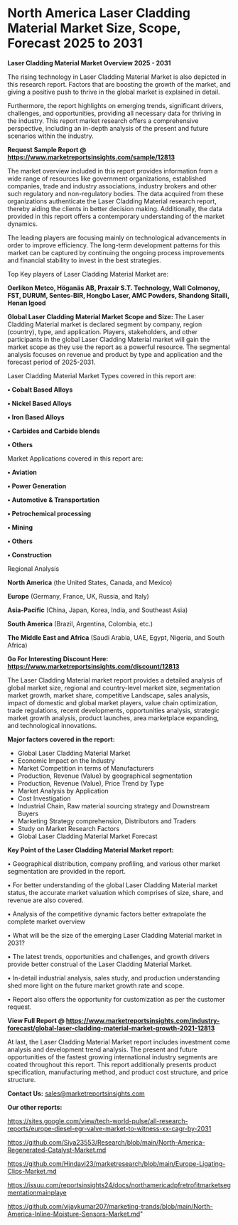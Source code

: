  # North America Laser Cladding Material Market Size, Scope, Forecast 2025 to 2031

<Strong> Laser Cladding Material Market Overview 2025 - 2031</strong>

The rising technology in Laser Cladding Material Market is also depicted in this research report. Factors that are boosting the growth of the market, and giving a positive push to thrive in the global market is explained in detail.

Furthermore, the report highlights on emerging trends, significant drivers, challenges, and opportunities, providing all necessary data for thriving in the industry. This report market research offers a comprehensive perspective, including an in-depth analysis of the present and future scenarios within the industry.

<strong>Request Sample Report @ <a href=https://www.marketreportsinsights.com/sample/12813>https://www.marketreportsinsights.com/sample/12813</a></strong>

The market overview included in this report provides information from a wide range of resources like government organizations, established companies, trade and industry associations, industry brokers and other such regulatory and non-regulatory bodies. The data acquired from these organizations authenticate the Laser Cladding Material research report, thereby aiding the clients in better decision making. Additionally, the data provided in this report offers a contemporary understanding of the market dynamics.

The leading players are focusing mainly on technological advancements in order to improve efficiency. The long-term development patterns for this market can be captured by continuing the ongoing process improvements and financial stability to invest in the best strategies.

Top Key players of Laser Cladding Material Market are:

<strong>Oerlikon Metco, Höganäs AB, Praxair S.T. Technology, Wall Colmonoy, FST, DURUM, Sentes-BIR, Hongbo Laser, AMC Powders, Shandong Sitaili, Henan Igood</strong>

<strong><b>Global Laser Cladding Material Market Scope and Size:</b></strong>
The Laser Cladding Material market is declared segment by company, region (country), type, and application. Players, stakeholders, and other participants in the global Laser Cladding Material market will gain the market scope as they use the report as a powerful resource. The segmental analysis focuses on revenue and product by type and application and the forecast period of 2025-2031.

Laser Cladding Material Market Types covered in this report are:

<strong>• Cobalt Based Alloys

• Nickel Based Alloys

• Iron Based Alloys

• Carbides and Carbide blends

• Others</strong>

Market Applications covered in this report are:

<strong>• Aviation

• Power Generation

• Automotive & Transportation

• Petrochemical processing

• Mining

• Others

• Construction</strong> 

Regional Analysis

<strong>North America</strong> (the United States, Canada, and Mexico)

<strong>Europe</strong> (Germany, France, UK, Russia, and Italy)

<strong>Asia-Pacific</strong> (China, Japan, Korea, India, and Southeast Asia)

<strong>South America</strong> (Brazil, Argentina, Colombia, etc.)

<strong>The Middle East and Africa</strong> (Saudi Arabia, UAE, Egypt, Nigeria, and South Africa)

<strong>Go For Interesting Discount Here: <a href=https://www.marketreportsinsights.com/discount/12813>https://www.marketreportsinsights.com/discount/12813</a></strong>

The Laser Cladding Material market report provides a detailed analysis of global market size, regional and country-level market size, segmentation market growth, market share, competitive Landscape, sales analysis, impact of domestic and global market players, value chain optimization, trade regulations, recent developments, opportunities analysis, strategic market growth analysis, product launches, area marketplace expanding, and technological innovations.

<strong><b>Major factors covered in the report:</b></strong>
<ul>
  <li>Global Laser Cladding Material Market </li>
  <li>Economic Impact on the Industry</li>
  <li>Market Competition in terms of Manufacturers</li>
  <li>Production, Revenue (Value) by geographical segmentation</li>
  <li>Production, Revenue (Value), Price Trend by Type</li>
  <li>Market Analysis by Application</li>
  <li>Cost Investigation</li>
  <li>Industrial Chain, Raw material sourcing strategy and Downstream Buyers</li>
  <li>Marketing Strategy comprehension, Distributors and Traders</li>
  <li>Study on Market Research Factors</li>
  <li>Global Laser Cladding Material Market Forecast</li>
</ul>

<strong><b>Key Point of the Laser Cladding Material Market report:</b></strong>

• Geographical distribution, company profiling, and various other market segmentation are provided in the report.

• For better understanding of the global Laser Cladding Material market status, the accurate market valuation which comprises of size, share, and revenue are also covered.

• Analysis of the competitive dynamic factors better extrapolate the complete market overview

• What will be the size of the emerging Laser Cladding Material market in 2031?

• The latest trends, opportunities and challenges, and growth drivers provide better construal of the Laser Cladding Material Market.

• In-detail industrial analysis, sales study, and production understanding shed more light on the future market growth rate and scope.

• Report also offers the opportunity for customization as per the customer request.

<strong><b>View Full Report @ <a href=https://www.marketreportsinsights.com/industry-forecast/global-laser-cladding-material-market-growth-2021-12813>https://www.marketreportsinsights.com/industry-forecast/global-laser-cladding-material-market-growth-2021-12813</a></b></strong>


At last, the Laser Cladding Material Market report includes investment come analysis and development trend analysis. The present and future opportunities of the fastest growing international industry segments are coated throughout this report. This report additionally presents product specification, manufacturing method, and product cost structure, and price structure.

<strong>Contact Us:</strong>
sales@marketreportsinsights.com

<strong>Our other reports:</strong>

<a href=https://sites.google.com/view/tech-world-pulse/all-research-reports/europe-diesel-egr-valve-market-to-witness-xx-cagr-by-2031>https://sites.google.com/view/tech-world-pulse/all-research-reports/europe-diesel-egr-valve-market-to-witness-xx-cagr-by-2031</a>

<a href=https://github.com/Siya23553/Research/blob/main/North-America-Regenerated-Catalyst-Market.md>https://github.com/Siya23553/Research/blob/main/North-America-Regenerated-Catalyst-Market.md</a>

<a href=https://github.com/Hindavi23/marketresearch/blob/main/Europe-Ligating-Clips-Market.md>https://github.com/Hindavi23/marketresearch/blob/main/Europe-Ligating-Clips-Market.md</a>

<a href=https://issuu.com/reportsinsights24/docs/northamericadpfretrofitmarketsegmentationmainplaye>https://issuu.com/reportsinsights24/docs/northamericadpfretrofitmarketsegmentationmainplaye</a>

<a href=https://github.com/vijaykumar207/marketing-trands/blob/main/North-America-Inline-Moisture-Sensors-Market.md>https://github.com/vijaykumar207/marketing-trands/blob/main/North-America-Inline-Moisture-Sensors-Market.md</a>"

